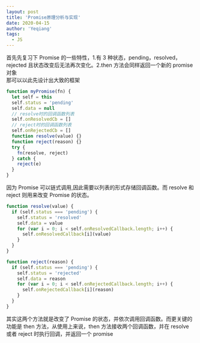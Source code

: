 ```yaml
---
layout: post
title: 'Promise原理分析与实现'
date: 2020-04-15
author: 'Yeqiang'
tags:
  - JS
---
```


首先先复习下 Promise 的一些特性，1.有 3 种状态，pending，resolved，rejected 且状态改变后无法再次变化。2.then 方法会同样返回一个新的 promise 对象  
那可以以此先设计出大致的框架

```js
function myPromise(fn) {
  let self = this
  self.status = 'pending'
  self.data = null
  // resolve时的回调函数列表
  self.onResolvedCb = []
  // reject时的回调函数列表
  self.onRejectedCb = []
  function resolve(value) {}
  function reject(reason) {}
  try {
    fn(resolve, reject)
  } catch {
    reject(e)
  }
}
```

因为 Promise 可以链式调用,因此需要以列表的形式存储回调函数。而 resolve 和 reject 则用来改变 Promise 的状态。

```js
function resolve(value) {
  if (self.status === 'pending') {
    self.status = 'resolved'
    self.data = value
    for (var i = 0; i < self.onResolvedCallback.length; i++) {
      self.onResolvedCallback[i](value)
    }
  }
}

function reject(reason) {
  if (self.status === 'pending') {
    self.status = 'rejected'
    self.data = reason
    for (var i = 0; i < self.onRejectedCallback.length; i++) {
      self.onRejectedCallback[i](reason)
    }
  }
}
```

其实这两个方法就是改变了 Promise 的状态，并依次调用回调函数。而更关键的功能是 then 方法，从使用上来说，then 方法接收两个回调函数，并在 resolve 或者 reject 时执行回调，并返回一个 promise
